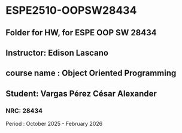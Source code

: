 # ESPE2510-OOPSW28434

## Folder for HW, for ESPE OOP SW 28434

## Instructor: Edison Lascano

## course name : Object Oriented Programming

## Student: Vargas Pérez César Alexander

### NRC: 28434

Period : October 2025 - February 2026

